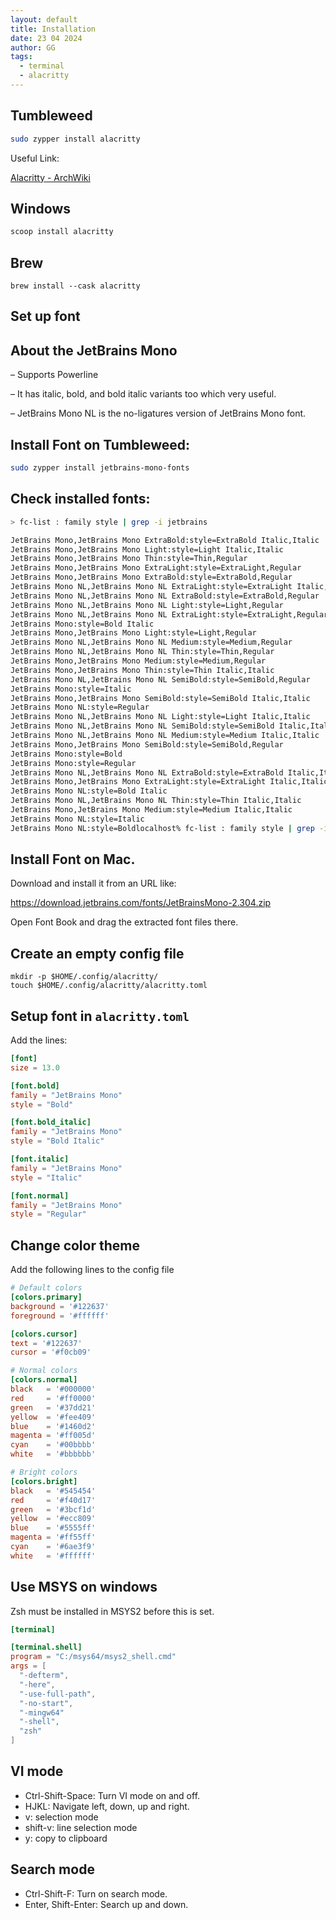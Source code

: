```yaml
---
layout: default
title: Installation
date: 23 04 2024
author: GG
tags: 
  - terminal
  - alacritty
---
```


Tumbleweed
---

```zsh
sudo zypper install alacritty
```

Useful Link:

[Alacritty - ArchWiki](https://wiki.archlinux.org/title/Alacritty)

Windows
---

```powershell
scoop install alacritty
```

Brew
---

```
brew install --cask alacritty
```

Set up font
---

## About the JetBrains Mono

– Supports Powerline

– It has italic, bold, and bold italic variants too which very useful.

– JetBrains Mono NL is the no-ligatures version of JetBrains Mono font.

## Install Font on Tumbleweed:

```zsh
sudo zypper install jetbrains-mono-fonts
```

## Check installed fonts:

```zsh
> fc-list : family style | grep -i jetbrains

JetBrains Mono,JetBrains Mono ExtraBold:style=ExtraBold Italic,Italic
JetBrains Mono,JetBrains Mono Light:style=Light Italic,Italic
JetBrains Mono,JetBrains Mono Thin:style=Thin,Regular
JetBrains Mono,JetBrains Mono ExtraLight:style=ExtraLight,Regular
JetBrains Mono,JetBrains Mono ExtraBold:style=ExtraBold,Regular
JetBrains Mono NL,JetBrains Mono NL ExtraLight:style=ExtraLight Italic,Italic
JetBrains Mono NL,JetBrains Mono NL ExtraBold:style=ExtraBold,Regular
JetBrains Mono NL,JetBrains Mono NL Light:style=Light,Regular
JetBrains Mono NL,JetBrains Mono NL ExtraLight:style=ExtraLight,Regular
JetBrains Mono:style=Bold Italic
JetBrains Mono,JetBrains Mono Light:style=Light,Regular
JetBrains Mono NL,JetBrains Mono NL Medium:style=Medium,Regular
JetBrains Mono NL,JetBrains Mono NL Thin:style=Thin,Regular
JetBrains Mono,JetBrains Mono Medium:style=Medium,Regular
JetBrains Mono,JetBrains Mono Thin:style=Thin Italic,Italic
JetBrains Mono NL,JetBrains Mono NL SemiBold:style=SemiBold,Regular
JetBrains Mono:style=Italic
JetBrains Mono,JetBrains Mono SemiBold:style=SemiBold Italic,Italic
JetBrains Mono NL:style=Regular
JetBrains Mono NL,JetBrains Mono NL Light:style=Light Italic,Italic
JetBrains Mono NL,JetBrains Mono NL SemiBold:style=SemiBold Italic,Italic
JetBrains Mono NL,JetBrains Mono NL Medium:style=Medium Italic,Italic
JetBrains Mono,JetBrains Mono SemiBold:style=SemiBold,Regular
JetBrains Mono:style=Bold
JetBrains Mono:style=Regular
JetBrains Mono NL,JetBrains Mono NL ExtraBold:style=ExtraBold Italic,Italic
JetBrains Mono,JetBrains Mono ExtraLight:style=ExtraLight Italic,Italic
JetBrains Mono NL:style=Bold Italic
JetBrains Mono NL,JetBrains Mono NL Thin:style=Thin Italic,Italic
JetBrains Mono,JetBrains Mono Medium:style=Medium Italic,Italic
JetBrains Mono NL:style=Italic
JetBrains Mono NL:style=Boldlocalhost% fc-list : family style | grep -i fira
```

## Install Font on Mac.

Download and install it from an URL like:

https://download.jetbrains.com/fonts/JetBrainsMono-2.304.zip

Open Font Book and drag the extracted font files there.

## Create an empty config file

```
mkdir -p $HOME/.config/alacritty/
touch $HOME/.config/alacritty/alacritty.toml
```

## Setup font in ``alacritty.toml``

Add the lines:

```toml
[font]
size = 13.0

[font.bold]
family = "JetBrains Mono"
style = "Bold"

[font.bold_italic]
family = "JetBrains Mono"
style = "Bold Italic"

[font.italic]
family = "JetBrains Mono"
style = "Italic"

[font.normal]
family = "JetBrains Mono"
style = "Regular"
```
  

Change color theme
---

Add the following lines to the config file

```toml
# Default colors
[colors.primary]
background = '#122637'
foreground = '#ffffff'

[colors.cursor]
text = '#122637'
cursor = '#f0cb09'

# Normal colors
[colors.normal]
black   = '#000000'
red     = '#ff0000'
green   = '#37dd21'
yellow  = '#fee409'
blue    = '#1460d2'
magenta = '#ff005d'
cyan    = '#00bbbb'
white   = '#bbbbbb'

# Bright colors
[colors.bright]
black   = '#545454'
red     = '#f40d17'
green   = '#3bcf1d'
yellow  = '#ecc809'
blue    = '#5555ff'
magenta = '#ff55ff'
cyan    = '#6ae3f9'
white   = '#ffffff'
```

Use MSYS on windows
---

Zsh must be installed in MSYS2 before this is set.

``` toml
[terminal]

[terminal.shell]
program = "C:/msys64/msys2_shell.cmd"
args = [
  "-defterm",
  "-here",
  "-use-full-path",
  "-no-start",
  "-mingw64"
  "-shell",
  "zsh"
]
```

VI mode
---

- Ctrl-Shift-Space: Turn VI mode on and off.
- HJKL: Navigate left, down, up and right.
- v: selection mode
- shift-v: line selection mode
- y: copy to clipboard

Search mode
---

- Ctrl-Shift-F: Turn on search mode.
- Enter, Shift-Enter: Search up and down.